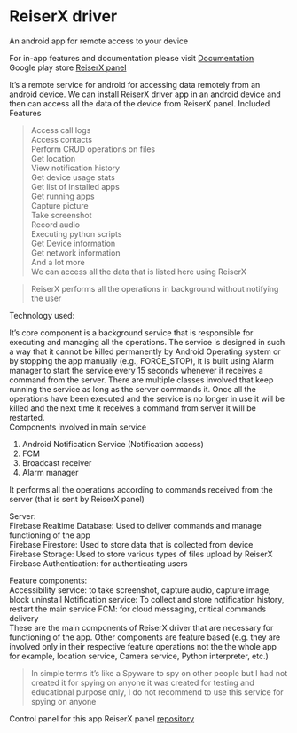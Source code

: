 # ReiserX driver
An android app for remote access to your device

For in-app features and documentation please visit [Documentation](http://reiserx.com/Documentation/)  
Google play store [ReiserX panel](https://play.google.com/store/apps/details?id=com.reiserx.myapplication24)

It’s a remote service for android for accessing data remotely from an android device. We can install 
ReiserX driver app in an android device and then can access all the data of the device from ReiserX 
panel. 
Included Features  
> Access call logs  
> Access contacts  
> Perform CRUD operations on files  
> Get location  
> View notification history  
> Get device usage stats  
> Get list of installed apps  
> Get running apps  
> Capture picture  
> Take screenshot  
> Record audio  
> Executing python scripts  
> Get Device information  
> Get network information  
> And a lot more  
We can access all the data that is listed here using ReiserX  


> ReiserX performs all the operations in background without notifying the 
user 

Technology used:

It’s core component is a background service that is responsible for executing and managing all the 
operations. The service is designed in such a way that it cannot be killed permanently by Android 
Operating system or by stopping the app manually (e.g., FORCE_STOP), it is built using Alarm manager to 
start the service every 15 seconds whenever it receives a command from the server. There are multiple 
classes involved that keep running the service as long as the server commands it. Once all the operations 
have been executed and the service is no longer in use it will be killed and the next time it receives a 
command from server it will be restarted.  
Components involved in main service  
1. Android Notification Service (Notification access)  
2. FCM  
3. Broadcast receiver  
4. Alarm manager  

It performs all the operations according to commands received from the server (that is sent by 
ReiserX panel)  

Server:  
Firebase Realtime Database: Used to deliver commands and manage functioning of the app  
Firebase Firestore: Used to store data that is collected from device  
Firebase Storage: Used to store various types of files upload by ReiserX  
Firebase Authentication: for authenticating users  

Feature components:  
Accessibility service: to take screenshot, capture audio, capture image, block uninstall 
Notification service: To collect and store notification history, restart the main service 
FCM: for cloud messaging, critical commands delivery  
These are the main components of ReiserX driver that are necessary for functioning of the app. 
Other components are feature based (e.g. they are involved only in their respective feature 
operations not the the whole app for example, location service, Camera service, Python 
interpreter, etc.)  

> In simple terms it’s like a Spyware to spy on other people but I had not created it for spying on 
anyone it was created for testing and educational purpose only, I do not recommend to use this 
service for spying on anyone  

Control panel for this app
ReiserX panel [repository](https://github.com/skzeeshan365/ReiserX.panel)  
